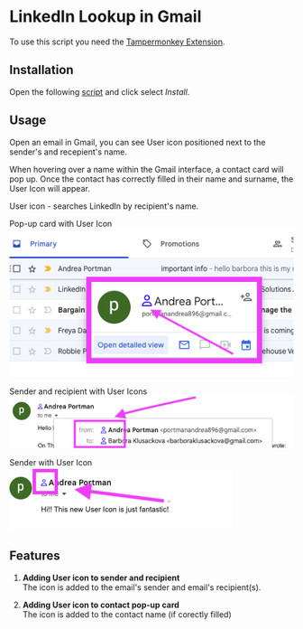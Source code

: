 # LinkedIn Lookup in Gmail

To use this script you need the [Tampermonkey Extension](https://chrome.google.com/webstore/detail/tampermonkey/dhdgffkkebhmkfjojejmpbldmpobfkfo).

## Installation

Open the following [script](https://github.com/kbarushkaa/tampermonkey-linkedin-lookup/raw/main/linkedin-lookup.user.js) and click select _Install_.

## Usage

Open an email in Gmail, you can see User icon positioned next to the sender's and recepient's name.

When hovering over a name within the Gmail interface, a contact card will pop up. Once the contact has correctly filled in their name and surname, the User Icon will appear.

User icon - searches LinkedIn by recipient's name.

Pop-up card with User Icon
![Usage example](image1.png)

Sender and recipient with User Icons
![Usage example](image2.png)

Sender with User Icon
![Usage example](image3.png)

## Features

1. **Adding User icon to sender and recipient**  
   The icon is added to the email's sender and email's recipient(s).

2. **Adding User icon to contact pop-up card**  
   The icon is added to the contact name (if corectly filled)
